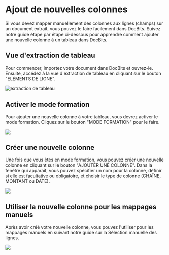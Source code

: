 # Ajout de nouvelles colonnes

Si vous devez mapper manuellement des colonnes aux lignes (champs) sur un document extrait, vous pouvez le faire facilement dans DocBits. Suivez notre guide étape par étape ci-dessous pour apprendre comment ajouter une nouvelle colonne à un tableau dans DocBits.

## Vue d'extraction de tableau

Pour commencer, importez votre document dans DocBits et ouvrez-le. Ensuite, accédez à la vue d'extraction de tableau en cliquant sur le bouton "ÉLÉMENTS DE LIGNE".

![extraction de tableau](https://lh7-us.googleusercontent.com/Vho7zf3IF8Ouhb1RPLsznDVkUs68W0iOOGe0hYtPot700kt89xTZ570-e8\_J25ozSSg5doIqa4q8ZfSN2EZxUCGOGGoi-K53xjzKa5B9kZ\_oF6KktQw7pCqHXVPYMoiqZT9tGuFxslB9j\_4E2HLIGzw)

## Activer le mode formation

Pour ajouter une nouvelle colonne à votre tableau, vous devrez activer le mode formation. Cliquez sur le bouton "MODE FORMATION" pour le faire.

![](https://lh7-us.googleusercontent.com/OMu3pcU7M5rybbzU4ZfpKEFzuWvtrJXfJx2VZ8XvyhkMU3\_M5qD1v78EB1PA6hVkjKkaKkVmMlbZyULcZAMNUbPIeeC\_bO5F-OeaqPac-VuKlq4X2w1-ZtikfZG2HXAffU1x\_55JYb3jWQk14qIKA5w)

## Créer une nouvelle colonne

Une fois que vous êtes en mode formation, vous pouvez créer une nouvelle colonne en cliquant sur le bouton "AJOUTER UNE COLONNE". Dans la fenêtre qui apparaît, vous pouvez spécifier un nom pour la colonne, définir si elle est facultative ou obligatoire, et choisir le type de colonne (CHAÎNE, MONTANT ou DATE).

![](https://lh7-us.googleusercontent.com/ibbW-3CFMB61u77\_03ClvI0UHPCQ4ek8P082uB\_YtZW0OI04HOhNjgFIq0dxcUY3FWwx-4w0\_5GWwH37TB5ScswuLprfxQFLL7ICZACdin-4CTKf83z6DKgIWEkHJDui37byDccTrlKYfFfmb1nSQ14)

## Utiliser la nouvelle colonne pour les mappages manuels

Après avoir créé votre nouvelle colonne, vous pouvez l'utiliser pour les mappages manuels en suivant notre guide sur la Sélection manuelle des lignes. 

![](https://lh7-us.googleusercontent.com/9Fxc0zDpm235h0xtU9Tldhx2T48fVrt3vdwcfsTT03B\_GqFxdON6ROKw5qV06Lo66knjoMMr1C8CJcWrA266bPxI\_FDp6X3EiBFbV\_Z9wXzG6rYVmMvZIrYFx6-K0xW90VwM8esT219SidnZ2RBGu6c)

